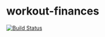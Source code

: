 # workout-finances
[![Build Status](https://travis-ci.com/nicktorn89/workout-finances.svg?token=hWdcuMVNyfHsakfHZFrg&branch=master)](https://travis-ci.com/nicktorn89/workout-finances)
